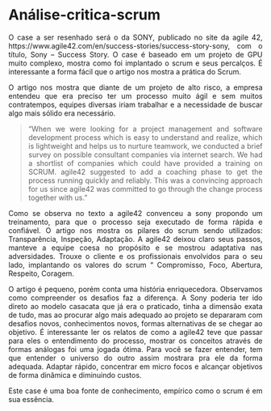 # Análise-critica-scrum
<p align="justify"> O case a ser resenhado será o da SONY, publicado no site da agile 42, https://www.agile42.com/en/success-stories/success-story-sony, com o título, Sony – Success Story. O case é baseado em um projeto de GPU muito complexo, mostra como foi implantado o scrum e seus percalços. É interessante a forma fácil que o artigo nos mostra a prática do Scrum.</p>

<p align="justify">O artigo nos mostra que diante de um projeto de alto risco, a empresa entendeu que era preciso ter um processo muito ágil e sem muitos contratempos, equipes diversas iriam trabalhar e a necessidade de buscar algo mais sólido era necessário.</p>

><p align="justify">“When we were looking for a project management and software development process which is easy to understand and realize, which is lightweight and helps us to nurture teamwork, we conducted a brief survey on possible consultant companies via internet search. We had a shortlist of companies which could have provided a training on SCRUM. agile42 suggested to add a coaching phase to get the process running quickly and reliably. This was a convincing approach for us since agile42 was committed to go through the change process together with us.”</p>

<p align="justify">Como se observa no texto a agile42 convenceu a sony propondo um treinamento, para que o processo seja executado de forma rápida e confiável.
O artigo nos mostra os pilares do scrum sendo utilizados: Transparência, Inspeção, Adaptação. A agile42 deixou claro seus passos, manteve a equipe coesa no propósito e se mostrou adaptativa nas adversidades. Trouxe o cliente e os profissionais envolvidos para o seu lado, implantando os valores do scrum “ Compromisso, Foco, Abertura, Respeito, Coragem.</p>

<p align="justify">O artigo é pequeno, porém conta uma história enriquecedora. Observamos como compreender os desafios faz a diferença. A Sony poderia ter ido direto ao modelo casacata que já era o praticado, tinha a dimensão exata de tudo, mas ao procurar algo mais adequado ao projeto se depararam com desafios novos, conhecimentos novos, formas alternativas de se chegar ao objetivo. É interessante ler os relatos de como a agile42 teve que passar para eles o entendimento do processo, mostrar os conceitos através de formas análogas foi uma jogada ótima. Para você se fazer entender, tem que entender o universo do outro assim mostrara pra ele da forma adequada.
Adaptar rápido, concentrar em micro focos e alcançar objetivos de forma dinâmica e diminuindo custos. </p>

<p align="justify">Este case é uma boa fonte de conhecimento, empírico como o scrum é em sua essência.</p>
